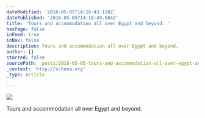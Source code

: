 ```yaml
---
dateModified: '2016-05-05T14:16:43.128Z'
datePublished: '2016-05-05T14:16:49.584Z'
title: 'Tours and accommodation all over Egypt and beyond. '
hasPage: false
inFeed: true
inNav: false
description: Tours and accommodation all over Egypt and beyond.
author: []
starred: false
sourcePath: _posts/2016-05-05-tours-and-accommodation-all-over-egypt-and-beyond.md
_context: 'http://schema.org'
_type: Article

---
```

![](https://the-grid-user-content.s3-us-west-2.amazonaws.com/94ffd999-52c3-456f-a51f-8dc15eb2a331.gif)

Tours and accommodation all over Egypt and beyond.